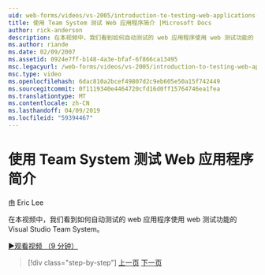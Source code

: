 ```yaml
---
uid: web-forms/videos/vs-2005/introduction-to-testing-web-applications-with-team-system
title: 使用 Team System 测试 Web 应用程序简介 |Microsoft Docs
author: rick-anderson
description: 在本视频中，我们看到如何自动测试的 web 应用程序使用 web 测试功能的 Visual Studio Team System。
ms.author: riande
ms.date: 02/09/2007
ms.assetid: 0924e7ff-b148-4a3e-bfaf-6f866ca13495
msc.legacyurl: /web-forms/videos/vs-2005/introduction-to-testing-web-applications-with-team-system
msc.type: video
ms.openlocfilehash: 6dac810a2bcef49807d2c9eb605e50a15f742449
ms.sourcegitcommit: 0f1119340e4464720cfd16d0ff15764746ea1fea
ms.translationtype: MT
ms.contentlocale: zh-CN
ms.lasthandoff: 04/09/2019
ms.locfileid: "59394467"
---
```

# <a name="introduction-to-testing-web-applications-with-team-system"></a>使用 Team System 测试 Web 应用程序简介

由 Eric Lee

在本视频中，我们看到如何自动测试的 web 应用程序使用 web 测试功能的 Visual Studio Team System。

[&#9654;观看视频 （9 分钟）](https://channel9.msdn.com/Blogs/ASP-NET-Site-Videos/introduction-to-testing-web-applications-with-team-system)

> [!div class="step-by-step"]
> [上一页](introduction-to-unit-testing-with-team-system.md)
> [下一页](introduction-to-load-testing-web-applications-with-team-system.md)
